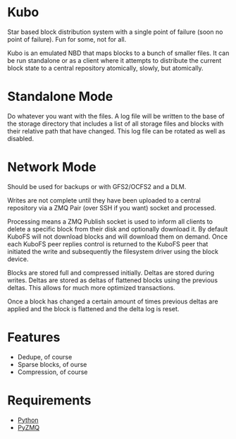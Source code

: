 Kubo
====

Star based block distribution system with a single point of failure (soon no point of failure).
Fun for some, not for all.

Kubo is an emulated NBD that maps blocks to a bunch of smaller files.  It can be run standalone or as a client where
it attempts to distribute the current block state to a central repository atomically, slowly, but atomically.

Standalone Mode
===============

Do whatever you want with the files.  A log file will be written to the base of the storage directory that includes a
list of all storage files and blocks with their relative path that have changed.  This log file can be rotated as well as disabled.

Network Mode
============

Should be used for backups or with GFS2/OCFS2 and a DLM.

Writes are not complete until they have been uploaded to a central repository via a ZMQ Pair (over SSH if you want)
socket and processed.

Processing means a ZMQ Publish socket is used to inform all clients to delete a specific block from their disk and
optionally download it.  By default KuboFS will not download blocks and will download them on demand.  Once each KuboFS
peer replies control is returned to the KuboFS peer that initiated the write and subsequently the filesystem
driver using the block device.

Blocks are stored full and compressed initially.  Deltas are stored during writes.  Deltas are stored as deltas of
flattened blocks using the previous deltas.  This allows for much more optimized transactions.

Once a block has changed a certain amount of times previous deltas are applied and the block is flattened and the delta
log is reset.

Features
========

  - Dedupe, of course
  - Sparse blocks, of ourse
  - Compression, of course

Requirements
============

  - [Python](http://www.python.org/)
  - [PyZMQ](http://zeromq.github.com/pyzmq/)